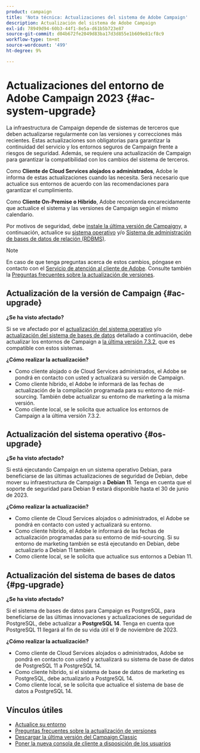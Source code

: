 ```yaml
---
product: campaign
title: 'Nota técnica: Actualizaciones del sistema de Adobe Campaign'
description: Actualización del sistema de Adobe Campaign
exl-id: 78949d94-60b3-44f1-8e5a-d61b5b723e87
source-git-commit: d04b672fe2049d83ba17d3d855e1b609e81cf8c9
workflow-type: tm+mt
source-wordcount: '499'
ht-degree: 9%

---
```


# Actualizaciones del entorno de Adobe Campaign 2023 {#ac-system-upgrade}

La infraestructura de Campaign depende de sistemas de terceros que deben actualizarse regularmente con las versiones y correcciones más recientes. Estas actualizaciones son obligatorias para garantizar la continuidad del servicio y los entornos seguros de Campaign frente a riesgos de seguridad. Además, se requiere una actualización de Campaign para garantizar la compatibilidad con los cambios del sistema de terceros.

Como **Cliente de Cloud Services alojados o administrados**, Adobe le informa de estas actualizaciones cuando las necesita. Será necesario que actualice sus entornos de acuerdo con las recomendaciones para garantizar el cumplimiento.

Como **Cliente On-Premise o Híbrido**, Adobe recomienda encarecidamente que actualice el sistema y las versiones de Campaign según el mismo calendario.

Por motivos de seguridad, debe [instale la última versión de Campaign](#ac-upgrade)y, a continuación, actualice su [sistema operativo](#os-upgrade) y/o [Sistema de administración de bases de datos de relación (RDBMS)](#pg-upgrade).

>[!NOTE]
>
>En caso de que tenga preguntas acerca de estos cambios, póngase en contacto con el [Servicio de atención al cliente de Adobe](https://helpx.adobe.com/es/enterprise/admin-guide.html/enterprise/using/support-for-experience-cloud.ug.html). Consulte también la [Preguntas frecuentes sobre la actualización de versiones](../../platform/using/faq-build-upgrade.md).

## Actualización de la versión de Campaign {#ac-upgrade}

**¿Se ha visto afectado?**

Si se ve afectado por el [actualización del sistema operativo](#os-upgrade) y/o [actualización del sistema de bases de datos](#pg-upgrade) detallado a continuación, debe actualizar los entornos de Campaign a [la última versión 7.3.2](../../rn/using/latest-release.md#release-7-3-2), que es compatible con estos sistemas.

**¿Cómo realizar la actualización?**

* Como cliente alojado o de Cloud Services administrados, el Adobe se pondrá en contacto con usted y actualizará su versión de Campaign.
* Como cliente híbrido, el Adobe le informará de las fechas de actualización de la compilación programada para su entorno de mid-sourcing. También debe actualizar su entorno de marketing a la misma versión.
* Como cliente local, se le solicita que actualice los entornos de Campaign a la última versión 7.3.2.


## Actualización del sistema operativo {#os-upgrade}

**¿Se ha visto afectado?**

Si está ejecutando Campaign en un sistema operativo Debian, para beneficiarse de las últimas actualizaciones de seguridad de Debian, debe mover su infraestructura de Campaign a **Debian 11**. Tenga en cuenta que el soporte de seguridad para Debian 9 estará disponible hasta el 30 de junio de 2023.

**¿Cómo realizar la actualización?**

* Como cliente de Cloud Services alojados o administrados, el Adobe se pondrá en contacto con usted y actualizará su entorno.
* Como cliente híbrido, el Adobe le informará de las fechas de actualización programadas para su entorno de mid-sourcing. Si su entorno de marketing también se está ejecutando en Debian, debe actualizarlo a Debian 11 también.
* Como cliente local, se le solicita que actualice sus entornos a Debian 11.

## Actualización del sistema de bases de datos {#pg-upgrade}

**¿Se ha visto afectado?**

Si el sistema de bases de datos para Campaign es PostgreSQL, para beneficiarse de las últimas innovaciones y actualizaciones de seguridad de PostgreSQL, debe actualizar a **PostgreSQL 14**. Tenga en cuenta que PostgreSQL 11 llegará al fin de su vida útil el 9 de noviembre de 2023.

**¿Cómo realizar la actualización?**

* Como cliente de Cloud Services alojados o administrados, Adobe se pondrá en contacto con usted y actualizará su sistema de base de datos de PostgreSQL 11 a PostgreSQL 14.
* Como cliente híbrido, si el sistema de base de datos de marketing es PostgreSQL, debe actualizarlo a PostgreSQL 14.
* Como cliente local, se le solicita que actualice el sistema de base de datos a PostgreSQL 14.


## Vínculos útiles

* [Actualice su entorno](../../production/using/build-upgrade.md)
* [Preguntas frecuentes sobre la actualización de versiones](../../platform/using/faq-build-upgrade.md)
* [Descargar la última versión del Campaign Classic](https://experience.adobe.com/#/downloads/content/software-distribution/es/campaign.html)
* [Poner la nueva consola de cliente a disposición de los usuarios](../../installation/using/client-console-availability-for-windows.md)
